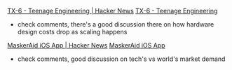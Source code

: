 
[TX-6 - Teenage Engineering | Hacker News](https://news.ycombinator.com/item?id=31109325)
[TX-6 - Teenage Engineering](https://teenage.engineering/products/tx-6)
- check comments, there's a good discussion there on how hardware design costs drop as scaling happens

[MaskerAid iOS App | Hacker News](https://news.ycombinator.com/item?id=30710501)
[MaskerAid iOS App](https://www.caseyliss.com/2022/3/3/maskeraid)
- check comments, good discussion on tech's vs world's market demand

